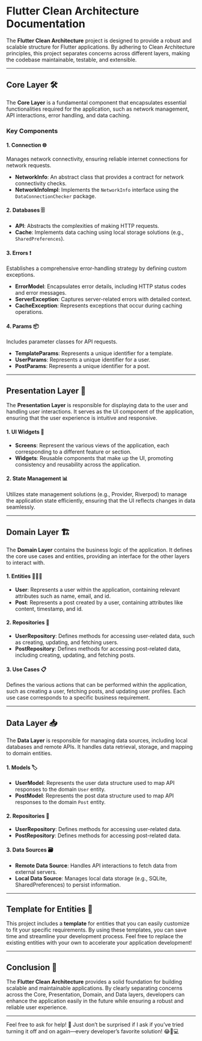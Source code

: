 # Flutter Clean Architecture Documentation

The **Flutter Clean Architecture** project is designed to provide a robust and scalable structure for Flutter applications. By adhering to Clean Architecture principles, this project separates concerns across different layers, making the codebase maintainable, testable, and extensible.

---

## Core Layer 🛠️

The **Core Layer** is a fundamental component that encapsulates essential functionalities required for the application, such as network management, API interactions, error handling, and data caching. 

### Key Components

#### 1. Connection 🌐

Manages network connectivity, ensuring reliable internet connections for network requests.

- **NetworkInfo**: An abstract class that provides a contract for network connectivity checks.
- **NetworkInfoImpl**: Implements the `NetworkInfo` interface using the `DataConnectionChecker` package.

#### 2. Databases 🗄️

- **API**: Abstracts the complexities of making HTTP requests.
- **Cache**: Implements data caching using local storage solutions (e.g., `SharedPreferences`).

#### 3. Errors ❗

Establishes a comprehensive error-handling strategy by defining custom exceptions.

- **ErrorModel**: Encapsulates error details, including HTTP status codes and error messages.
- **ServerException**: Captures server-related errors with detailed context.
- **CacheException**: Represents exceptions that occur during caching operations.

#### 4. Params 📦

Includes parameter classes for API requests.

- **TemplateParams**: Represents a unique identifier for a template.
- **UserParams**: Represents a unique identifier for a user.
- **PostParams**: Represents a unique identifier for a post.

---

## Presentation Layer 🎨

The **Presentation Layer** is responsible for displaying data to the user and handling user interactions. It serves as the UI component of the application, ensuring that the user experience is intuitive and responsive.

#### 1. UI Widgets 📱

- **Screens**: Represent the various views of the application, each corresponding to a different feature or section.
- **Widgets**: Reusable components that make up the UI, promoting consistency and reusability across the application.

#### 2. State Management 📊

Utilizes state management solutions (e.g., Provider, Riverpod) to manage the application state efficiently, ensuring that the UI reflects changes in data seamlessly.

---

## Domain Layer 🏗️

The **Domain Layer** contains the business logic of the application. It defines the core use cases and entities, providing an interface for the other layers to interact with.

#### 1. Entities 🧑‍🤝‍🧑

- **User**: Represents a user within the application, containing relevant attributes such as name, email, and id.
- **Post**: Represents a post created by a user, containing attributes like content, timestamp, and id.

#### 2. Repositories 🏪

- **UserRepository**: Defines methods for accessing user-related data, such as creating, updating, and fetching users.
- **PostRepository**: Defines methods for accessing post-related data, including creating, updating, and fetching posts.

#### 3. Use Cases 📋

Defines the various actions that can be performed within the application, such as creating a user, fetching posts, and updating user profiles. Each use case corresponds to a specific business requirement.

---

## Data Layer 📥

The **Data Layer** is responsible for managing data sources, including local databases and remote APIs. It handles data retrieval, storage, and mapping to domain entities.

#### 1. Models 🏷️

- **UserModel**: Represents the user data structure used to map API responses to the domain `User` entity.
- **PostModel**: Represents the post data structure used to map API responses to the domain `Post` entity.

#### 2. Repositories 🏪

- **UserRepository**: Defines methods for accessing user-related data.
- **PostRepository**: Defines methods for accessing post-related data.

#### 3. Data Sources 🗃️

- **Remote Data Source**: Handles API interactions to fetch data from external servers.
- **Local Data Source**: Manages local data storage (e.g., SQLite, SharedPreferences) to persist information.

---

## Template for Entities 📝

This project includes a **template** for entities that you can easily customize to fit your specific requirements. By using these templates, you can save time and streamline your development process. Feel free to replace the existing entities with your own to accelerate your application development!

---

## Conclusion 🎉

The **Flutter Clean Architecture** provides a solid foundation for building scalable and maintainable applications. By clearly separating concerns across the Core, Presentation, Domain, and Data layers, developers can enhance the application easily in the future while ensuring a robust and reliable user experience.

---
Feel free to ask for help! 🤝 Just don’t be surprised if I ask if you’ve tried turning it off and on again—every developer’s favorite solution! 😂🔄💻
